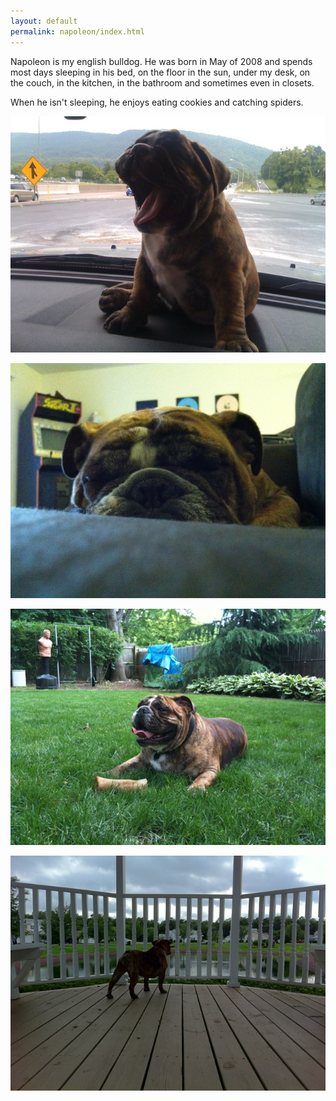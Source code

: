 ```yaml
---
layout: default
permalink: napoleon/index.html
---
```


Napoleon is my english bulldog. He was born in May of 2008 and spends most 
days sleeping in his bed, on the floor in the sun, under my desk, on the 
couch, in the kitchen, in the bathroom and sometimes even in closets.

When he isn't sleeping, he enjoys eating cookies and catching spiders.

<p class="image">
  <img src="/images/napoleon/0.jpg"/>
</p>

<p class="image">
  <img src="/images/napoleon/1.jpg"/>
</p>

<p class="image">
  <img src="/images/napoleon/2.jpg"/>
</p>

<p class="image">
  <img src="/images/napoleon/3.jpg"/>
</p>